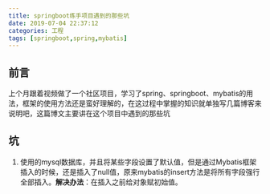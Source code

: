 ```yaml
---
title: springboot练手项目遇到的那些坑
date: 2019-07-04 22:37:12
categories: 工程
tags: [springboot,spring,mybatis]
---
```


## 前言

​	上个月跟着视频做了一个社区项目，学习了spring、springboot、mybatis的用法，框架的使用方法还是蛮好理解的，在这过程中掌握的知识就单独写几篇博客来说明吧，这篇博文主要讲在这个项目中遇到的那些坑

## 坑

1. 使用的mysql数据库，并且将某些字段设置了默认值，但是通过Mybatis框架插入的时候，还是插入了null值，原来mybatis的insert方法是将所有字段强行全部插入。**解决办法**：在插入之前给对象赋初始值。

